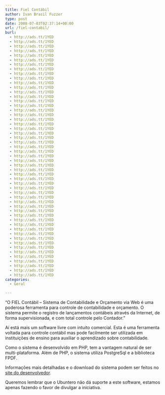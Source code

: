 ```yaml
---
title: Fiel Contábil
author: Ivan Brasil Fuzzer
type: post
date: 2008-07-03T02:37:14+00:00
url: /fiel-contabil/
burl:
  - http://ads.tt/1YED
  - http://ads.tt/1YED
  - http://ads.tt/1YED
  - http://ads.tt/1YED
  - http://ads.tt/1YED
  - http://ads.tt/1YED
  - http://ads.tt/1YED
  - http://ads.tt/1YED
  - http://ads.tt/1YED
  - http://ads.tt/1YED
  - http://ads.tt/1YED
  - http://ads.tt/1YED
  - http://ads.tt/1YED
  - http://ads.tt/1YED
  - http://ads.tt/1YED
  - http://ads.tt/1YED
  - http://ads.tt/1YED
  - http://ads.tt/1YED
  - http://ads.tt/1YED
  - http://ads.tt/1YED
  - http://ads.tt/1YED
  - http://ads.tt/1YED
  - http://ads.tt/1YED
  - http://ads.tt/1YED
  - http://ads.tt/1YED
  - http://ads.tt/1YED
  - http://ads.tt/1YED
  - http://ads.tt/1YED
  - http://ads.tt/1YED
  - http://ads.tt/1YED
  - http://ads.tt/1YED
  - http://ads.tt/1YED
  - http://ads.tt/1YED
  - http://ads.tt/1YED
  - http://ads.tt/1YED
  - http://ads.tt/1YED
  - http://ads.tt/1YED
  - http://ads.tt/1YED
  - http://ads.tt/1YED
  - http://ads.tt/1YED
  - http://ads.tt/1YED
  - http://ads.tt/1YED
  - http://ads.tt/1YED
  - http://ads.tt/1YED
  - http://ads.tt/1YED
  - http://ads.tt/1YED
  - http://ads.tt/1YED
  - http://ads.tt/1YED
  - http://ads.tt/1YED
  - http://ads.tt/1YED
  - http://ads.tt/1YED
  - http://ads.tt/1YED
  - http://ads.tt/1YED
categories:
  - Geral

---
```

&#8220;O FIEL Contábil &#8211; Sistema de Contabilidade e Orçamento via Web é uma poderosa ferramenta para controle de contabilidade e orçamento. O sistema permite o registro de lançamentos contábeis através da Internet, de forma supervisionada, e com total controle pelo Contador.&#8221;

Aí está mais um software livre com intuito comercial. Esta é uma ferramenta voltada para controle contábil mas pode facilmente ser utilizada em instituições de ensino para auxiliar o aprendizado sobre contabilidade.

Como o sistema é desenvolvido em PHP, tem a vantagem natural de ser multi-plataforma. Além de PHP, o sistema utiliza PostgreSql e a biblioteca FPDF.

Informações mais detalhadas e o download do sistema podem ser feitos no [site do desenvolvedor][1].

Queremos lembrar que o Ubuntero não dá suporte a este software, estamos apenas fazendo o favor de divulgar a iniciativa.

 [1]: http://www.sistemafielcontabil.com.br/